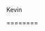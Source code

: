 <span color=red class="grav" > Kevin </span>

<script src="http://gravityscript.googlecode.com/svn/trunk/throw.js"></script>
========

